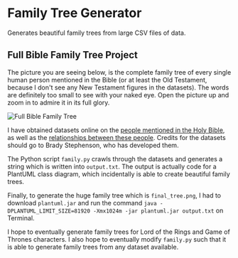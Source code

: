 # Family Tree Generator
Generates beautiful family trees from large CSV files of data.

## Full Bible Family Tree Project

The picture you are seeing below, is the complete family tree of every single human person mentioned in the Bible (or at least the Old Testament, because I don't see any New Testament figures in the datasets).
The words are definitely too small to see with your naked eye. Open the picture up and zoom in to admire it in its full glory.

![Full Bible Family Tree](final_tree.png)

I have obtained datasets online on the [people mentioned in the Holy Bible](https://data.world/bradys/bibledata-person),
as well as the [relationships between these people](https://data.world/bradys/bibledata-personrelationship). Credits for 
the datasets should go to Brady Stephenson, who has developed them.

The Python script `family.py` crawls through the datasets and generates a string which is written into `output.txt`. 
The output is actually code for a PlantUML class diagram, which incidentally is able to create beautiful family trees.

Finally, to generate the huge family tree which is `final_tree.png`, I had to download `plantuml.jar` and run the command 
`java -DPLANTUML_LIMIT_SIZE=81920 -Xmx1024m -jar plantuml.jar output.txt` on Terminal.

I hope to eventually generate family trees for Lord of the Rings and Game of Thrones characters.
I also hope to eventually modify `family.py` such that it is able to generate family trees from any dataset available.
